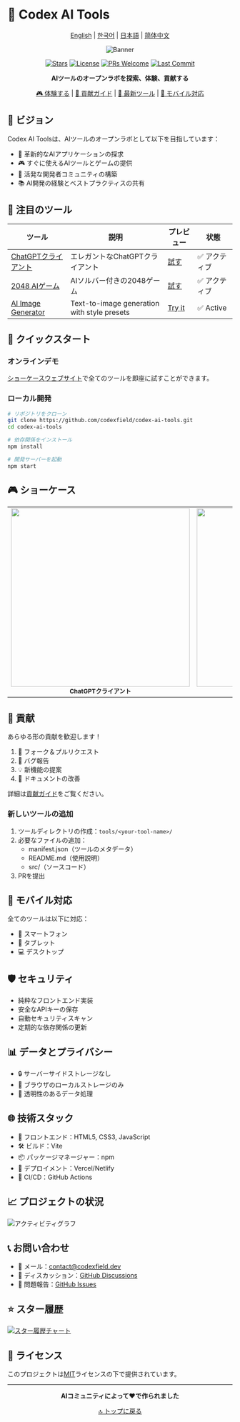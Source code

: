 # 🚀 Codex AI Tools

<div align="center">

[English](README.md) | [한국어](README.ko.md) | [日本語](README.ja.md) | [简体中文](README.zh-CN.md)

![Banner](https://via.placeholder.com/800x200/10a37f/ffffff?text=Codex+AI+Tools)

[![Stars](https://img.shields.io/github/stars/codexfield/codex-ai-tools?style=social)](https://github.com/codexfield/codex-ai-tools/stargazers)
[![License](https://img.shields.io/badge/license-MIT-blue.svg)](LICENSE)
[![PRs Welcome](https://img.shields.io/badge/PRs-welcome-brightgreen.svg)](CONTRIBUTING.md)
[![Last Commit](https://img.shields.io/github/last-commit/codexfield/codex-ai-tools)](https://github.com/codexfield/codex-ai-tools/commits/main)

**AIツールのオープンラボを探索、体験、貢献する**

[🎮 体験する](https://codex-ai-tools.vercel.app) | [📖 貢献ガイド](CONTRIBUTING.md) | [🌟 最新ツール](#featured-tools) | [📱 モバイル対応](#mobile-support)

</div>

## 🎯 ビジョン

Codex AI Toolsは、AIツールのオープンラボとして以下を目指しています：

- 🔬 革新的なAIアプリケーションの探求
- 🎮 すぐに使えるAIツールとゲームの提供
- 🤝 活発な開発者コミュニティの構築
- 📚 AI開発の経験とベストプラクティスの共有

## 🌟 注目のツール

| ツール | 説明 | プレビュー | 状態 |
|--------|------|------------|-------|
| [ChatGPTクライアント](tools/chat-gpt) | エレガントなChatGPTクライアント | [試す](https://codex-ai-tools.vercel.app/chat-gpt) | ✅ アクティブ |
| [2048 AIゲーム](tools/game-2048) | AIソルバー付きの2048ゲーム | [試す](https://codex-ai-tools.vercel.app/game-2048) | ✅ アクティブ |
| [AI Image Generator](tools/image-generator) | Text-to-image generation with style presets | [Try it](https://codex-ai-tools.vercel.app/image-generator) | ✅ Active |

## 🚀 クイックスタート

### オンラインデモ

[ショーケースウェブサイト](https://codex-ai-tools.vercel.app)で全てのツールを即座に試すことができます。

### ローカル開発

```bash
# リポジトリをクローン
git clone https://github.com/codexfield/codex-ai-tools.git
cd codex-ai-tools

# 依存関係をインストール
npm install

# 開発サーバーを起動
npm start
```

## 🎮 ショーケース

<div align="center">
<table>
<tr>
<td align="center">
    <img src="docs/images/chat-preview.png" width="400px"/><br />
    <sub><b>ChatGPTクライアント</b></sub>
</td>
<td align="center">
    <img src="docs/images/2048-preview.png" width="400px"/><br />
    <sub><b>2048 AIゲーム</b></sub>
</td>
</tr>
</table>
</div>

## 🤝 貢献

あらゆる形の貢献を歓迎します！

1. 🔄 フォーク＆プルリクエスト
2. 🐛 バグ報告
3. 💡 新機能の提案
4. 📖 ドキュメントの改善

詳細は[貢献ガイド](CONTRIBUTING.md)をご覧ください。

### 新しいツールの追加

1. ツールディレクトリの作成：`tools/<your-tool-name>/`
2. 必要なファイルの追加：
   - manifest.json（ツールのメタデータ）
   - README.md（使用説明）
   - src/（ソースコード）
3. PRを提出

## 📱 モバイル対応

全てのツールは以下に対応：
- 📱 スマートフォン
- 📱 タブレット
- 💻 デスクトップ

## 🛡️ セキュリティ

- 純粋なフロントエンド実装
- 安全なAPIキーの保存
- 自動セキュリティスキャン
- 定期的な依存関係の更新

## 📊 データとプライバシー

- 🔒 サーバーサイドストレージなし
- 💾 ブラウザのローカルストレージのみ
- 🤝 透明性のあるデータ処理

## 🌐 技術スタック

- 🎨 フロントエンド：HTML5, CSS3, JavaScript
- 🛠️ ビルド：Vite
- 📦 パッケージマネージャー：npm
- 🚀 デプロイメント：Vercel/Netlify
- 🔄 CI/CD：GitHub Actions

## 📈 プロジェクトの状況

![アクティビティグラフ](https://activity-graph.herokuapp.com/graph?username=codexfield&theme=minimal)

## 📞 お問い合わせ

- 📧 メール：[contact@codexfield.dev](mailto:contact@codexfield.dev)
- 💬 ディスカッション：[GitHub Discussions](https://github.com/codexfield/codex-ai-tools/discussions)
- 🐛 問題報告：[GitHub Issues](https://github.com/codexfield/codex-ai-tools/issues)

## ⭐ スター履歴

[![スター履歴チャート](https://api.star-history.com/svg?repos=codexfield/codex-ai-tools&type=Date)](https://star-history.com/#codexfield/codex-ai-tools&Date)

## 📜 ライセンス

このプロジェクトは[MIT](LICENSE)ライセンスの下で提供されています。

---

<div align="center">

**AIコミュニティによって❤️で作られました**

[🔝 トップに戻る](#-codex-ai-tools)

</div>